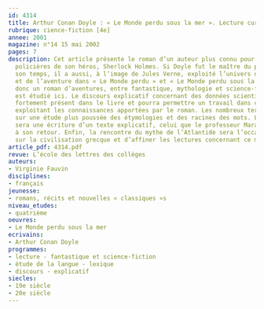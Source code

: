 ```yaml
---
id: 4314
title: Arthur Conan Doyle : « Le Monde perdu sous la mer ». Lecture cursive
rubrique: cience-fiction [4e]
annee: 2001
magazine: n°14 15 mai 2002
pages: 7
description: Cet article présente le roman d’un auteur plus connu pour les enquêtes
  policières de son héros, Sherlock Holmes. Si Doyle fut le maître du policier en
  son temps, il a aussi, à l’image de Jules Verne, exploité l’univers de la science-fiction
  et de l’aventure dans « Le Monde perdu » et « Le Monde perdu sous la mer ». C’est
  donc un roman d’aventures, entre fantastique, mythologie et science-fiction qui
  est étudié ici. Le discours explicatif concernant des données scientifiques est
  fortement présent dans le livre et pourra permettre un travail dans cette voie en
  exploitant les connaissances apportées par le roman. Les nombreux termes déboucheront
  sur une étude plus poussée des étymologies et des racines des mots. La synthèse
  sera une écriture d’un texte explicatif, celui que le professeur Maracot a dû faire
  à son retour. Enfin, la rencontre du mythe de l’Atlantide sera l’occasion de travailler
  sur la civilisation grecque et d’affiner les lectures concernant ce mythe.
article_pdf: 4314.pdf
revue: L’école des lettres des collèges
auteurs:
- Virginie Fauvin
disciplines:
- français
jeunesse:
- romans, récits et nouvelles « classiques »s
niveau_etudes:
- quatrième
oeuvres:
- Le Monde perdu sous la mer
ecrivains:
- Arthur Conan Doyle
programmes:
- lecture - fantastique et science-fiction
- étude de la langue - lexique
- discours - explicatif
siecles:
- 19e siècle
- 20e siècle
---
```

